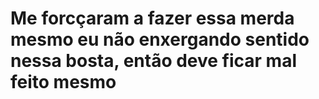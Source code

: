 # Me forcçaram a fazer essa merda mesmo eu não enxergando sentido nessa bosta, então deve ficar mal feito mesmo
